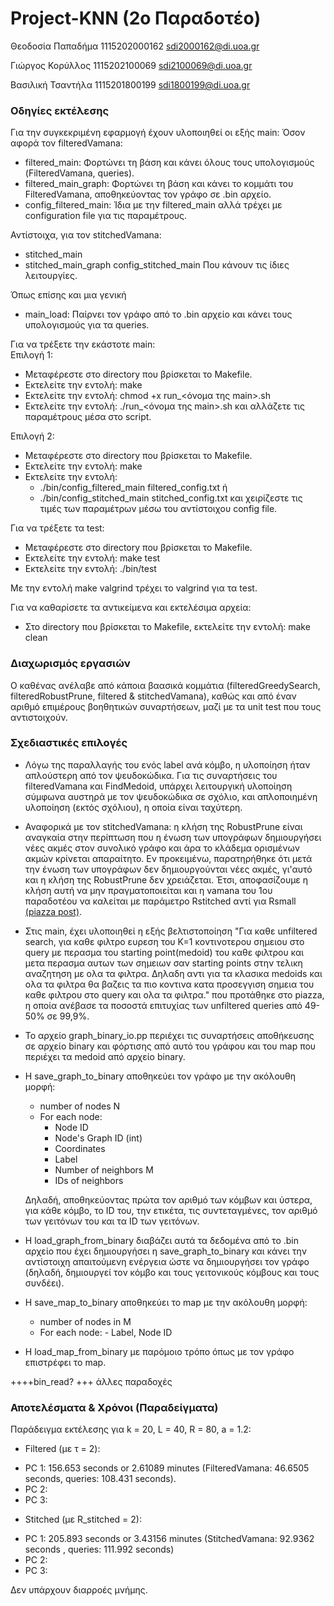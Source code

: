 # Project-KNN (2o Παραδοτέο)

Θεοδοσία Παπαδήμα 1115202000162  sdi2000162@di.uoa.gr

Γιώργος Κορύλλος 1115202100069  sdi2100069@di.uoa.gr

Βασιλική Τσαντήλα 1115201800199  sdi1800199@di.uoa.gr

### Οδηγίες εκτέλεσης
Για την συγκεκριμένη εφαρμογή έχουν υλοποιηθεί οι εξής main:
Όσον αφορά τον filteredVamana:
* filtered_main: Φορτώνει τη βάση και κάνει όλους τους υπολογισμούς (FilteredVamana, queries).
* filtered_main_graph: Φορτώνει τη βάση και κάνει το κομμάτι του FilteredVamana, αποθηκεύοντας τον γράφο σε .bin αρχείο.
* config_filtered_main: Ίδια με την filtered_main αλλά τρέχει με configuration file για τις παραμέτρους.

Αντίστοιχα, για τον stitchedVamana:
* stitched_main
* stitched_main_graph
config_stitched_main
Που κάνουν τις ίδιες λειτουργίες.

Όπως επίσης και μια γενική
* main_load: Παίρνει τον γράφο από το .bin αρχείο και κάνει τους υπολογισμούς για τα queries.

Για να τρέξετε την εκάστοτε main:      
Επιλογή 1:
* Μεταφέρεστε στο directory που βρίσκεται το Makefile.
* Εκτελείτε την εντολή: make
* Εκτελείτε την εντολή: chmod +x run_<όνομα της main>.sh
* Εκτελείτε την εντολή: ./run_<όνομα της main>.sh
και αλλάζετε τις παραμέτρους μέσα στο script.

Επιλογή 2:
* Μεταφέρεστε στο directory που βρίσκεται το Makefile.
* Εκτελείτε την εντολή: make
* Εκτελείτε την εντολή: 
	- ./bin/config_filtered_main filtered_config.txt ή
 	- ./bin/config_stitched_main stitched_config.txt
και χειρίζεστε τις τιμές των παραμέτρων μέσω του αντίστοιχου config file.

Για να τρέξετε τα test:
* Μεταφέρεστε στο directory που βρίσκεται το Makefile.
* Εκτελείτε την εντολή: make test
* Εκτελείτε την εντολή: ./bin/test

Με την εντολή make valgrind τρέχει το valgrind για τα test.

Για να καθαρίσετε τα αντικείμενα και εκτελέσιμα αρχεία:
* Στο directory που βρίσκεται το Makefile, εκτελείτε την εντολή: make clean

### Διαχωρισμός εργασιών

Ο καθένας ανέλαβε από κάποια βαασικά κομμάτια (filteredGreedySearch, filteredRobustPrune, filtered & stitchedVamana), καθώς και από έναν αριθμό επιμέρους βοηθητικών συναρτήσεων, μαζί με τα unit test που τους αντιστοιχούν.

### Σχεδιαστικές επιλογές

* Λόγω της παραλλαγής του ενός label ανά κόμβο, η υλοποίηση ήταν απλούστερη από τον ψευδοκώδικα.
Για τις συναρτήσεις του filteredVamana και FindMedoid, υπάρχει λειτουργική υλοποίηση σύμφωνα αυστηρά με τον ψευδοκώδικα σε σχόλιο,
και απλοποιημένη υλοποίηση (εκτός σχόλιου), η οποία είναι ταχύτερη.

* Αναφορικά με τον stitchedVamana: η κλήση της RobustPrune είναι αναγκαία στην περίπτωση που η ένωση των υπογράφων δημιουργήσει νέες ακμές στον συνολικό γράφο και άρα το κλάδεμα ορισμένων ακμών κρίνεται απαραίτητο. Εν προκειμένω, παρατηρήθηκε ότι μετά την ένωση των υπογράφων δεν δημιουργούνται νέες ακμές, γι'αυτό και η κλήση της RobustPrune δεν χρειάζεται. Έτσι, αποφασίζουμε η κλήση αυτή να μην πραγματοποιείται και η vamana του 1ου παραδοτέου να καλείται με παράμετρο Rstitched αντί για Rsmall [(piazza post)](https://piazza.com/class/m1kh0ggogpyg0/post/72). 

* Στις main, έχει υλοποιηθεί η εξής βελτιστοποίηση "Για καθε unfiltered search, για καθε φιλτρο ευρεση του K=1 κοντινοτερου σημειου στο query με περασμα του starting point(medoid) του καθε φιλτρου και μετα περασμα αυτων των σημειων σαν starting points στην τελικη αναζητηση με ολα τα φιλτρα. Δηλαδη αντι για τα κλασικα medoids και ολα τα φιλτρα θα βαζεις τα πιο κοντινα κατα προσεγγιση σημεια του καθε φιλτρου στο query και ολα τα φιλτρα." που προτάθηκε στο piazza, η οποία ανέβασε τα ποσοστά επιτυχίας των unfiltered queries από 49-50% σε 99,9%.

* Το αρχείο graph_binary_io.pp περιέχει τις συναρτήσεις αποθήκευσης σε αρχείο binary και φόρτισης από αυτό του γράφου και του map που περιέχει τα medoid από αρχείο binary. 
* Η save_graph_to_binary αποθηκεύει τον γράφο με την ακόλουθη μορφή:
    - number of nodes N
    - For each node:
        - Node ID
        - Node's Graph ID (int)
        - Coordinates 
        - Label
        - Number of neighbors M
        - IDs of neighbors

    Δηλαδή, αποθηκεύοντας πρώτα τον αριθμό των κόμβων και ύστερα, για κάθε κόμβο, το ID του, την ετικέτα, τις συντεταγμένες, τον αριθμό των γειτόνων του και τα ID των γειτόνων.

* Η load_graph_from_binary διαβάζει αυτά τα δεδομένα από το .bin αρχείο που έχει δημιουργήσει η save_graph_to_binary και κάνει την αντίστοιχη απαιτούμενη ενέργεια ώστε να δημιουργήσει τον γράφο (δηλαδή, δημιουργεί τον κόμβο και τους γειτονικούς κόμβους και τους συνδέει).

* Η save_map_to_binary αποθηκεύει το map με την ακόλουθη μορφή:
  - number of nodes in M
  - For each node:
        - Label, Node ID

* H load_map_from_binary με παρόμοιο τρόπο όπως με τον γράφο επιστρέφει το map.

++++bin_read?
+++ άλλες παραδοχές


### Αποτελέσματα & Χρόνοι (Παραδείγματα)

Παράδειγμα εκτέλεσης για k = 20, L = 40, R = 80, a = 1.2:

* Filtered (με τ = 2):
- PC 1: 156.653 seconds or 2.61089 minutes (FilteredVamana: 46.6505 seconds, queries: 108.431 seconds).
- PC 2:
- PC 3:

* Stitched (με R_stitched = 2):
- PC 1: 205.893 seconds or 3.43156 minutes (StitchedVamana: 92.9362 seconds , queries: 111.992 seconds)
- PC 2:
- PC 3:

Δεν υπάρχουν διαρροές μνήμης.
